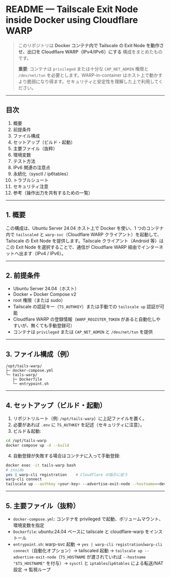 # README — Tailscale Exit Node inside Docker using Cloudflare WARP

> このリポジトリは **Docker コンテナ内で Tailscale の Exit Node を動作させ、出口を Cloudflare WARP（IPv4/IPv6）にする** 構成をまとめたものです。
>
> **重要**: コンテナは `privileged` または十分な `CAP_NET_ADMIN` 権限と `/dev/net/tun` を必要とします。WARP-in-container はホスト上で動かすより脆弱になり得ます。セキュリティと安定性を理解した上で利用してください。

---

## 目次

1. 概要
2. 前提条件
3. ファイル構成
4. セットアップ（ビルド・起動）
5. 主要ファイル（抜粋）
6. 環境変数
7. テスト方法
8. IPv6 関連の注意点
9. 永続化（sysctl / ip6tables）
10. トラブルシュート
11. セキュリティ注意
12. 参考（操作出力を共有するための一覧）

---

## 1. 概要

この構成は、Ubuntu Server 24.04 ホスト上で Docker を使い、1 つのコンテナ内で `tailscaled` と `warp-svc`（Cloudflare WARP クライアント）を起動して、Tailscale の Exit Node を提供します。Tailscale クライアント（Android 等）はこの Exit Node を選択することで、通信が Cloudflare WARP 経由でインターネットへ出ます（IPv4 / IPv6）。

---

## 2. 前提条件

* Ubuntu Server 24.04（ホスト）
* Docker + Docker Compose v2
* root 権限（または sudo）
* Tailscale の認証キー（`TS_AUTHKEY`）または手動での `tailscale up` 認証が可能
* Cloudflare WARP の登録情報（`WARP_REGISTER_TOKEN` があると自動化しやすいが、無くても手動登録可）
* コンテナは `privileged` または `CAP_NET_ADMIN` と `/dev/net/tun` を提供

---

## 3. ファイル構成（例）

```
/opt/tails-warp/
├─ docker-compose.yml
└─ tails-warp/
   ├─ Dockerfile
   └─ entrypoint.sh
```

---

## 4. セットアップ（ビルド・起動）

1. リポジトリルート（例: `/opt/tails-warp`）に上記ファイルを置く。
2. 必要があれば `.env` に `TS_AUTHKEY` を記述（セキュリティに注意）。
3. ビルド＆起動:

```bash
cd /opt/tails-warp
docker compose up -d --build
```

4. 自動登録が失敗する場合はコンテナに入って手動登録:

```bash
docker exec -it tails-warp bash
# inside
yes | warp-cli registration    # Cloudflare の指示に従う
warp-cli connect
tailscale up --authkey <your-key> --advertise-exit-node --hostname=<device name>
```

---

## 5. 主要ファイル（抜粋）

* `docker-compose.yml`: コンテナを privileged で起動、ボリュームマウント、環境変数を指定
* `Dockerfile`: ubuntu:24.04 ベースに tailscale と cloudflare-warp をインストール
* `entrypoint.sh`: warp-svc 起動 → `yes | warp-cli registration`/`warp-cli connect`（自動化オプション）→ tailscaled 起動 → `tailscale up --advertise-exit-node`（`TS_HOSTNAME` が渡されていれば `--hostname "$TS_HOSTNAME"` を付与）→ `sysctl` と `iptables`/`ip6tables` による転送/NAT 設定 → 監視ループ

